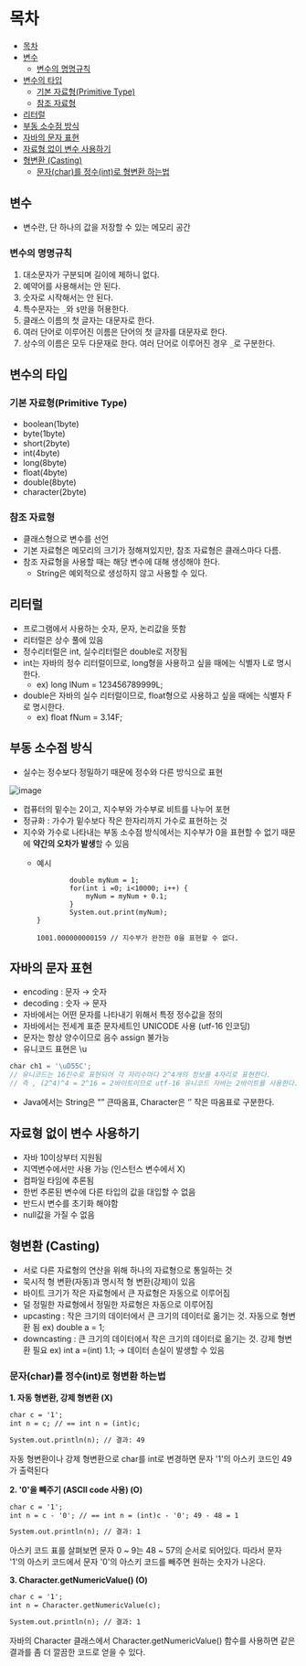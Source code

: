 # 목차

<!-- TOC tocDepth:1..3 chapterDepth:1..6 -->

- [목차](#목차)
- [변수](#변수)
    - [변수의 명명규칙](#변수의-명명규칙)
- [변수의 타입](#변수의-타입)
    - [기본 자료형(Primitive Type)](#기본-자료형primitive-type)
    - [참조 자료형](#참조-자료형)
- [리터럴](#리터럴)
- [부동 소수점 방식](#부동-소수점-방식)
- [자바의 문자 표현](#자바의-문자-표현)
- [자료형 없이 변수 사용하기](#자료형-없이-변수-사용하기)
- [형변환 (Casting)](#형변환-casting)
    - [문자(char)를 정수(int)로 형변환 하는법](#문자char를-정수int로-형변환-하는법)

<!-- /TOC -->

## 변수
- 변수란, 단 하나의 값을 저장할 수 있는 메모리 공간

### 변수의 명명규칙
1. 대소문자가 구분되며 길이에 제하니 없다.
2. 예약어를 사용해서는 안 된다.
3. 숫자로 시작해서는 안 된다.
4. 특수문자는 `_`와 `$`만을 허용한다.
5. 클래스 이름의 첫 글자는 대문자로 한다.
6. 여러 단어로 이루어진 이름은 단어의 첫 글자를 대문자로 한다.
7. 상수의 이름은 모두 다문재로 한다. 여러 단어로 이루어진 경우 `_`로 구분한다.

## 변수의 타입

###  기본 자료형(Primitive Type)

- boolean(1byte)
- byte(1byte)
- short(2byte)
- int(4byte)
- long(8byte)
- float(4byte)
- double(8byte)
- character(2byte)

### 참조 자료형

- 클래스형으로 변수를 선언
- 기본 자료형은 메모리의 크기가 정해져있지만, 참조 자료형은 클래스마다 다름.
- 참조 자료형을 사용할 때는 해당 변수에 대해 생성해야 한다.
    - String은 예외적으로 생성하지 않고 사용할 수 있다.



## 리터럴

- 프로그램에서 사용하는 숫자, 문자, 논리값을 뜻함
- 리터럴은 상수 풀에 있음
- 정수리터럴은 int, 실수리터럴은 double로 저장됨
- int는 자바의 정수 리터럴이므로, long형을 사용하고 싶을 때에는 식별자 L로 명시한다.
    - ex) long lNum = 123456789999L;
- double은 자바의 실수 리터럴이므로, float형으로 사용하고 싶을 때에는 식별자 F로 명시한다.
    - ex) float fNum = 3.14F;




## 부동 소수점 방식

- 실수는 정수보다 정밀하기 때문에 정수와 다른 방식으로 표현

![image](https://user-images.githubusercontent.com/106129404/225188246-3880119e-d2bc-45ce-a223-82e46b6f5d7a.png)

- 컴퓨터의 밑수는 2이고, 지수부와 가수부로 비트를 나누어 포현
- 정규화 : 가수가 밑수보다 작은 한자리까지 가수로 표현하는 것
- 지수와 가수로 나타내는 부동 소수점 방식에서는 지수부가 0을 표현할 수 없기 때문에 **약간의 오차가 발생**할 수 있음
    - 예시
        
        ```
        		double myNum = 1;
        		for(int i =0; i<10000; i++) {
        			myNum = myNum + 0.1;
        		}
        		System.out.print(myNum); 
        }
        
        1001.000000000159 // 지수부가 완전한 0을 표현할 수 없다.
        ```
        



## 자바의 문자 표현

- encoding : 문자 → 숫자
- decoding : 숫자 → 문자
- 자바에서는 어떤 문자를 나타내기 위해서 특정 정수값을 정의
- 자바에서는 전세계 표준 문자세트인 UNICODE 사용 (utf-16 인코딩)
- 문자는 항상 양수이므로 음수 assign 불가능
- 유니코드 표현은 \u

```jsx
char ch1 = '\uD55C';
// 유니코드는 16진수로 표현되어 각 자리수마다 2^4개의 정보를 4자리로 표현한다.
// 즉 , (2^4)^4 = 2^16 = 2바이트이므로 utf-16 유니코드 자바는 2바이트를 사용한다.
```

- Java에서는 String은 “” 큰따옴표, Character은 ‘’ 작은 따옴표로 구분한다.



## 자료형 없이 변수 사용하기

- 자바 10이상부터 지원됨
- 지역변수에서만 사용 가능 (인스턴스 변수에서 X)
- 컴파일 타임에 추론됨
- 한번 추론된 변수에 다른 타입의 값을 대입할 수 없음
- 반드시 변수를 초기화 해야함
- null값을 가질 수 없음



## 형변환 (Casting)

- 서로 다른 자료형의 연산을 위해 하나의 자료형으로 통일하는 것
- 묵시적 형 변환(자동)과 명시적 형 변환(강제)이 있음
- 바이트 크기가 작은 자료형에서 큰 자료형은 자동으로 이루어짐
- 덜 정밀한 자료형에서 정밀한 자료형은 자동으로 이루어짐
- upcasting : 작은 크기의 데이터에서 큰 크기의 데이터로 옮기는 것. 자동으로 형변환 됨
ex) double a = 1;
- downcasting : 큰 크기의 데이터에서 작은 크기의 데이터로 옮기는 것. 강제 형변환 필요
ex) int a =(int) 1.1; → 데이터 손실이 발생할 수 있음



### 문자(char)를 정수(int)로 형변환 하는법

**1. 자동 형변환, 강제 형변환 (X)**

```xml
char c = '1';
int n = c; // == int n = (int)c;

System.out.println(n); // 결과: 49
```

자동 형변환이나 강제 형변환으로 char를 int로 변경하면 문자 '1'의 아스키 코드인 49가 출력된다


**2. '0'을 빼주기 (ASCII code 사용) (O)**

```xml
char c = '1';
int n = c - '0'; // == int n = (int)c - '0'; 49 - 48 = 1

System.out.println(n); // 결과: 1
```

아스키 코드 표를 살펴보면 문자 0 ~ 9는 48 ~ 57의 순서로 되어있다.
따라서 문자 '1'의 아스키 코드에서 문자 '0'의 아스키 코드를 빼주면 원하는 숫자가 나온다.


**3. Character.getNumericValue() (O)**

```xml
char c = '1';
int n = Character.getNumericValue(c);

System.out.println(n); // 결과: 1
```

자바의 Character 클래스에서 Character.getNumericValue() 함수를 사용하면 같은 결과를 좀 더 깔끔한 코드로 얻을 수 있다.
